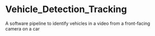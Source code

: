 # Vehicle_Detection_Tracking
A software pipeline to identify vehicles in a video from a front-facing camera on a car
